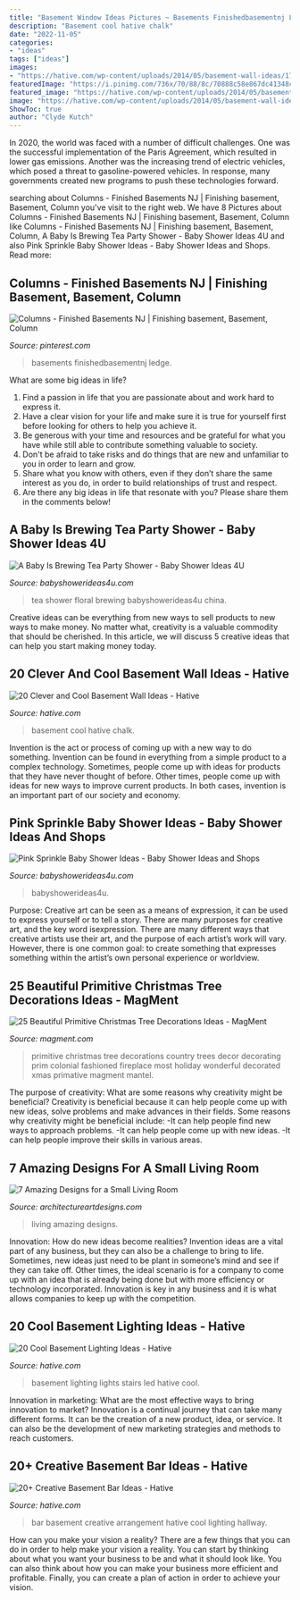 ```yaml
---
title: "Basement Window Ideas Pictures ~ Basements Finishedbasementnj Ledge"
description: "Basement cool hative chalk"
date: "2022-11-05"
categories:
- "ideas"
tags: ["ideas"]
images:
- "https://hative.com/wp-content/uploads/2014/05/basement-wall-ideas/17-chalk-wall-basement.jpg"
featuredImage: "https://i.pinimg.com/736x/70/88/8c/70888c58e867dc41348c3921bddacbc9.jpg"
featured_image: "https://hative.com/wp-content/uploads/2014/05/basement-lighting-ideas/11-white-stairs-with-led-lights.jpg"
image: "https://hative.com/wp-content/uploads/2014/05/basement-wall-ideas/17-chalk-wall-basement.jpg"
ShowToc: true
author: "Clyde Kutch"
---
```



In 2020, the world was faced with a number of difficult challenges. One was the successful implementation of the Paris Agreement, which resulted in lower gas emissions. Another was the increasing trend of electric vehicles, which posed a threat to gasoline-powered vehicles. In response, many governments created new programs to push these technologies forward. 

	

		
searching about Columns - Finished Basements NJ | Finishing basement, Basement, Column you've visit to the right web. We have 8 Pictures about Columns - Finished Basements NJ | Finishing basement, Basement, Column like Columns - Finished Basements NJ | Finishing basement, Basement, Column, A Baby Is Brewing Tea Party Shower - Baby Shower Ideas 4U and also Pink Sprinkle Baby Shower Ideas - Baby Shower Ideas and Shops. Read more:
		
    
## Columns - Finished Basements NJ | Finishing Basement, Basement, Column

<img loading=lazy src="https://i.pinimg.com/736x/70/88/8c/70888c58e867dc41348c3921bddacbc9.jpg" onerror="this.onerror=null;this.src='https://tse3.mm.bing.net/th?id=OIP.hbsqhbN9mMV5vztSTtzm3QHaJ3&amp;pid=15.1';" alt="Columns - Finished Basements NJ | Finishing basement, Basement, Column">

_Source: pinterest.com_

>basements finishedbasementnj ledge. 

	

What are some big ideas in life?
1. Find a passion in life that you are passionate about and work hard to express it.
2. Have a clear vision for your life and make sure it is true for yourself first before looking for others to help you achieve it.
3. Be generous with your time and resources and be grateful for what you have while still able to contribute something valuable to society.
4. Don't be afraid to take risks and do things that are new and unfamiliar to you in order to learn and grow.
5. Share what you know with others, even if they don’t share the same interest as you do, in order to build relationships of trust and respect. 
6. Are there any big ideas in life that resonate with you? Please share them in the comments below!

    
## A Baby Is Brewing Tea Party Shower - Baby Shower Ideas 4U

<img loading=lazy src="https://babyshowerideas4u.com/wp-content/uploads/2016/06/Floral-Tea-Party-Shower-China-jpg-600x899.png" onerror="this.onerror=null;this.src='https://tse4.mm.bing.net/th?id=OIP.zlmG4WMorKXOmOl1ZnLIeQHaLG&amp;pid=15.1';" alt="A Baby Is Brewing Tea Party Shower - Baby Shower Ideas 4U">

_Source: babyshowerideas4u.com_

>tea shower floral brewing babyshowerideas4u china. 

	

Creative ideas can be everything from new ways to sell products to new ways to make money. No matter what, creativity is a valuable commodity that should be cherished. In this article, we will discuss 5 creative ideas that can help you start making money today.

    
## 20 Clever And Cool Basement Wall Ideas - Hative

<img loading=lazy src="https://hative.com/wp-content/uploads/2014/05/basement-wall-ideas/17-chalk-wall-basement.jpg" onerror="this.onerror=null;this.src='https://tse1.mm.bing.net/th?id=OIP.XIAcBqTxaZNxCML3d3ajDwHaLH&amp;pid=15.1';" alt="20 Clever and Cool Basement Wall Ideas - Hative">

_Source: hative.com_

>basement cool hative chalk. 

	

Invention is the act or process of coming up with a new way to do something. Invention can be found in everything from a simple product to a complex technology. Sometimes, people come up with ideas for products that they have never thought of before. Other times, people come up with ideas for new ways to improve current products. In both cases, invention is an important part of our society and economy.

    
## Pink Sprinkle Baby Shower Ideas - Baby Shower Ideas And Shops

<img loading=lazy src="https://babyshowerideas4u.com/wp-content/uploads/2014/01/pink-7.jpg" onerror="this.onerror=null;this.src='https://tse4.mm.bing.net/th?id=OIP.HqezZl1TLyukgiHpdVquKAHaLI&amp;pid=15.1';" alt="Pink Sprinkle Baby Shower Ideas - Baby Shower Ideas and Shops">

_Source: babyshowerideas4u.com_

>babyshowerideas4u. 

	

Purpose:
Creative art can be seen as a means of expression, it can be used to express yourself or to tell a story. There are many purposes for creative art, and the key word isexpression. There are many different ways that creative artists use their art, and the purpose of each artist’s work will vary. However, there is one common goal: to create something that expresses something within the artist’s own personal experience or worldview.

    
## 25 Beautiful Primitive Christmas Tree Decorations Ideas - MagMent

<img loading=lazy src="https://www.magment.com/wp-content/uploads/2016/10/Pinterest-Primitive-Christmas-Ideas.jpg" onerror="this.onerror=null;this.src='https://tse2.mm.bing.net/th?id=OIP.EH9Aoa2LJ6e81_6ekz5PfgHaLH&amp;pid=15.1';" alt="25 Beautiful Primitive Christmas Tree Decorations Ideas - MagMent">

_Source: magment.com_

>primitive christmas tree decorations country trees decor decorating prim colonial fashioned fireplace most holiday wonderful decorated xmas primative magment mantel. 

	

The purpose of creativity: What are some reasons why creativity might be beneficial?
Creativity is beneficial because it can help people come up with new ideas, solve problems and make advances in their fields. Some reasons why creativity might be beneficial include: 
-It can help people find new ways to approach problems. 
-It can help people come up with new ideas. 
-It can help people improve their skills in various areas.

    
## 7 Amazing Designs For A Small Living Room

<img loading=lazy src="http://www.architectureartdesigns.com/wp-content/uploads/2019/07/small-room-4.jpg" onerror="this.onerror=null;this.src='https://tse2.mm.bing.net/th?id=OIP.1vQsLz0MKUxWIYTtVmkcbAHaMQ&amp;pid=15.1';" alt="7 Amazing Designs for a Small Living Room">

_Source: architectureartdesigns.com_

>living amazing designs. 

	

Innovation: How do new ideas become realities?
Invention ideas are a vital part of any business, but they can also be a challenge to bring to life. Sometimes, new ideas just need to be plant in someone’s mind and see if they can take off. Other times, the ideal scenario is for a company to come up with an idea that is already being done but with more efficiency or technology incorporated. Innovation is key in any business and it is what allows companies to keep up with the competition.

    
## 20 Cool Basement Lighting Ideas - Hative

<img loading=lazy src="https://hative.com/wp-content/uploads/2014/05/basement-lighting-ideas/11-white-stairs-with-led-lights.jpg" onerror="this.onerror=null;this.src='https://tse2.mm.bing.net/th?id=OIP.jrxayhIWFzstk870tf1PPQHaJ4&amp;pid=15.1';" alt="20 Cool Basement Lighting Ideas - Hative">

_Source: hative.com_

>basement lighting lights stairs led hative cool. 

	

Innovation in marketing: What are the most effective ways to bring innovation to market?
Innovation is a continual journey that can take many different forms. It can be the creation of a new product, idea, or service. It can also be the development of new marketing strategies and methods to reach customers.

    
## 20+ Creative Basement Bar Ideas - Hative

<img loading=lazy src="https://hative.com/wp-content/uploads/2014/05/basement-bar-ideas/13-wall-arrangement.jpg" onerror="this.onerror=null;this.src='https://tse1.mm.bing.net/th?id=OIP.cFNCNa6iVc-TO7xSlDm1QQHaJ3&amp;pid=15.1';" alt="20+ Creative Basement Bar Ideas - Hative">

_Source: hative.com_

>bar basement creative arrangement hative cool lighting hallway. 

	

How can you make your vision a reality?
There are a few things that you can do in order to help make your vision a reality. You can start by thinking about what you want your business to be and what it should look like. You can also think about how you can make your business more efficient and profitable. Finally, you can create a plan of action in order to achieve your vision.

